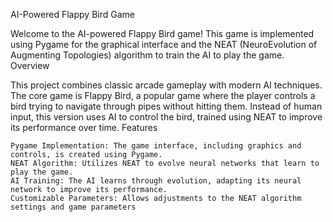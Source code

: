 AI-Powered Flappy Bird Game

Welcome to the AI-powered Flappy Bird game! This game is implemented using Pygame for the graphical interface and the NEAT (NeuroEvolution of Augmenting Topologies) algorithm to train the AI to play the game.
Overview

This project combines classic arcade gameplay with modern AI techniques. The core game is Flappy Bird, a popular game where the player controls a bird trying to navigate through pipes without hitting them. Instead of human input, this version uses AI to control the bird, trained using NEAT to improve its performance over time.
Features

    Pygame Implementation: The game interface, including graphics and controls, is created using Pygame.
    NEAT Algorithm: Utilizes NEAT to evolve neural networks that learn to play the game.
    AI Training: The AI learns through evolution, adapting its neural network to improve its performance.
    Customizable Parameters: Allows adjustments to the NEAT algorithm settings and game parameters
